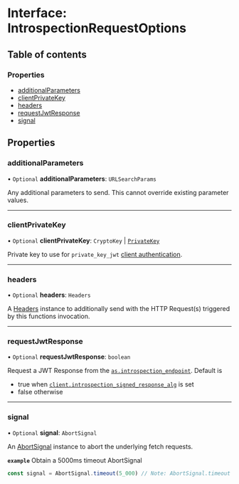 # Interface: IntrospectionRequestOptions

## Table of contents

### Properties

- [additionalParameters](IntrospectionRequestOptions.md#additionalparameters)
- [clientPrivateKey](IntrospectionRequestOptions.md#clientprivatekey)
- [headers](IntrospectionRequestOptions.md#headers)
- [requestJwtResponse](IntrospectionRequestOptions.md#requestjwtresponse)
- [signal](IntrospectionRequestOptions.md#signal)

## Properties

### additionalParameters

• `Optional` **additionalParameters**: `URLSearchParams`

Any additional parameters to send. This cannot override existing parameter
values.

___

### clientPrivateKey

• `Optional` **clientPrivateKey**: `CryptoKey` \| [`PrivateKey`](PrivateKey.md)

Private key to use for `private_key_jwt`
[client authentication](../types/TokenEndpointAuthMethod.md).

___

### headers

• `Optional` **headers**: `Headers`

A [Headers](https://developer.mozilla.org/en-US/docs/Web/API/Headers)
instance to additionally send with the HTTP Request(s) triggered by this
functions invocation.

___

### requestJwtResponse

• `Optional` **requestJwtResponse**: `boolean`

Request a JWT Response from the
[`as.introspection_endpoint`](AuthorizationServer.md#introspection_endpoint).
Default is
- true when
[`client.introspection_signed_response_alg`](Client.md#introspection_signed_response_alg)
is set
- false otherwise

___

### signal

• `Optional` **signal**: `AbortSignal`

An [AbortSignal](https://developer.mozilla.org/en-US/docs/Web/API/AbortSignal)
instance to abort the underlying fetch requests.

**`example`** Obtain a 5000ms timeout AbortSignal
```js
const signal = AbortSignal.timeout(5_000) // Note: AbortSignal.timeout may not yet be available in all runtimes.
```
